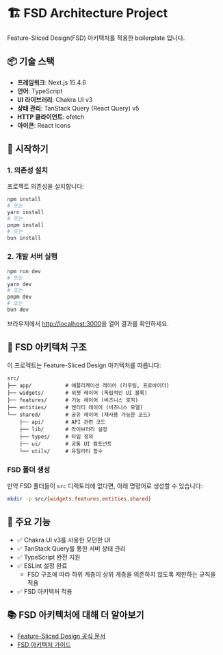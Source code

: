 # 🏗️ FSD Architecture Project

Feature-Sliced Design(FSD) 아키텍처를 적용한 boilerplate 입니다.

## 📦 기술 스택

- **프레임워크**: Next.js 15.4.6
- **언어**: TypeScript
- **UI 라이브러리**: Chakra UI v3
- **상태 관리**: TanStack Query (React Query) v5
- **HTTP 클라이언트**: ofetch
- **아이콘**: React Icons

## 🚀 시작하기

### 1. 의존성 설치

프로젝트 의존성을 설치합니다:

```bash
npm install
# 또는
yarn install
# 또는
pnpm install
# 또는
bun install
```

### 2. 개발 서버 실행

```bash
npm run dev
# 또는
yarn dev
# 또는
pnpm dev
# 또는
bun dev
```

브라우저에서 [http://localhost:3000](http://localhost:3000)을 열어 결과를 확인하세요.

## 📁 FSD 아키텍처 구조

이 프로젝트는 Feature-Sliced Design 아키텍처를 따릅니다:

```
src/
├── app/           # 애플리케이션 레이어 (라우팅, 프로바이더)
├── widgets/       # 위젯 레이어 (독립적인 UI 블록)
├── features/      # 기능 레이어 (비즈니스 로직)
├── entities/      # 엔티티 레이어 (비즈니스 모델)
└── shared/        # 공유 레이어 (재사용 가능한 코드)
    ├── api/       # API 관련 코드
    ├── lib/       # 라이브러리 설정
    ├── types/     # 타입 정의
    ├── ui/        # 공통 UI 컴포넌트
    └── utils/     # 유틸리티 함수
```

### FSD 폴더 생성

만약 FSD 폴더들이 `src` 디렉토리에 없다면, 아래 명령어로 생성할 수 있습니다:

```bash
mkdir -p src/{widgets,features,entities,shared}
```

## 🎨 주요 기능

- ✅ Chakra UI v3를 사용한 모던한 UI
- ✅ TanStack Query를 통한 서버 상태 관리
- ✅ TypeScript 완전 지원
- ✅ ESLint 설정 완료
  - FSD 구조에 따라 하위 계층이 상위 계층을 의존하지 않도록 제한하는 규칙을 적용
- ✅ FSD 아키텍처 적용

## 📚 FSD 아키텍처에 대해 더 알아보기

- [Feature-Sliced Design 공식 문서](https://feature-sliced.design/)
- [FSD 아키텍처 가이드](https://feature-sliced.design/docs/get-started/overview)

